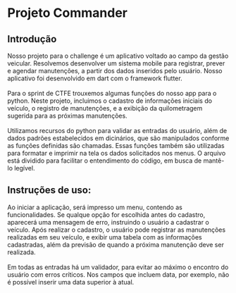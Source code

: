 # Projeto Commander

## Introdução
Nosso projeto para o challenge é um aplicativo voltado ao
campo da gestão veicular. Resolvemos desenvolver um sistema
mobile para registrar, prever e agendar manutenções, a partir
dos dados inseridos pelo usuário. Nosso aplicativo foi
desenvolvido em dart com o framework flutter.<br><br>
Para o sprint de CTFE trouxemos algumas funções do nosso app para
o python. Neste projeto, incluimos o cadastro de informações
iniciais do veículo, o registro de manutenções, e a exibição
da quilometragem sugerida para as próximas manutenções.<br><br>
Utilizamos recursos do python para validar as entradas do
usuário, além de dados padrões estabelecidos em dicinários,
que são manipulados conforme as funções definidas são
chamadas. Essas funções também são utilizadas para formatar
e imprimir na tela os dados solicitados nos menus. O arquivo
está dividido para facilitar o entendimento do código, em
busca de mantê-lo legível.

## Instruções de uso:
Ao iniciar a aplicação, será impresso um menu, contendo as
funcionalidades. Se qualque opção for escolhida antes do cadastro,
aparecerá uma mensagem de erro, instruindo o usuário a cadastrar
o veículo. Após realizar o cadastro, o usuário pode registrar
as manutenções realizadas em seu veículo, e exibir uma tabela
com as informações cadastradas, além da previsão de quando
a próxima manutenção deve ser realizada.<br><br>
Em todas as entradas há um validador, para evitar ao máximo
o encontro do usuário com erros críticos. Nos campos que incluem
data, por exemplo, não é possível inserir uma data superior à atual.
